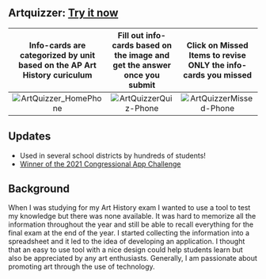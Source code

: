 ## Artquizzer: [Try it now](https://artquizzer.com)

| Info-cards are categorized by unit based on the AP Art History curiculum | Fill out info-cards based on the image and get the answer once you submit  | Click on Missed Items to revise ONLY the info-cards you missed   |
| :------------: | :------------: | :------------: |
| ![ArtQuizzer_HomePhone](https://github.com/SophieBroderick/ArtQuizzer/assets/71468832/31f3fc44-f6bc-4685-8236-da864e6e02c9) | ![ArtQuizzerQuiz-Phone](https://github.com/SophieBroderick/ArtQuizzer/assets/71468832/9cd91069-4a78-476d-9efb-8ed8fa6f64db)  | ![ArtQuizzerMissed-Phone](https://github.com/SophieBroderick/ArtQuizzer/assets/71468832/12514b72-cc87-4f49-adc3-f35dc9aa6c6a)   |

## Updates
- Used in several school districts by hundreds of students!
- [Winner of the 2021 Congressional App Challenge](https://simpson.house.gov/kids/congressional-app-challenge.htm)

## Background
When I was studying for my Art History exam I wanted to use a tool to test my knowledge but there was none available. It was hard to memorize all the information throughout the year and still be able to recall everything for the final exam at the end of the year. I started collecting the information into a spreadsheet and it led to the idea of developing an application. I thought that an easy to use tool with a nice design could help students learn but also be appreciated by any art enthusiasts. Generally, I am passionate about promoting art through the use of technology.

